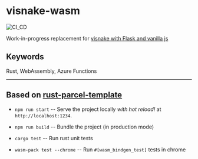 # visnake-wasm

![CI\_CD](https://github.com/christianfosli/visnake-wasm/workflows/CI_CD/badge.svg)

Work-in-progress replacement for [visnake with Flask and vanilla js](
https://github.com/christianfosli/visnake)

## Keywords

Rust, WebAssembly, Azure Functions

---

## Based on [rust-parcel-template](https://github.com/rustwasm/rust-parcel-template)

* `npm run start` -- Serve the project locally _with hot reload!_ at `http://localhost:1234`.

* `npm run build` -- Bundle the project (in production mode)

* `cargo test` -- Run rust unit tests

* `wasm-pack test --chrome` -- Run `#[wasm_bindgen_test]` tests in chrome
